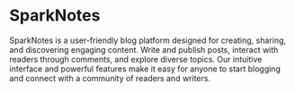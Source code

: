 # SparkNotes
SparkNotes is a user-friendly blog platform designed for creating, sharing, and discovering engaging content. Write and publish posts, interact with readers through comments, and explore diverse topics. Our intuitive interface and powerful features make it easy for anyone to start blogging and connect with a community of readers and writers.
